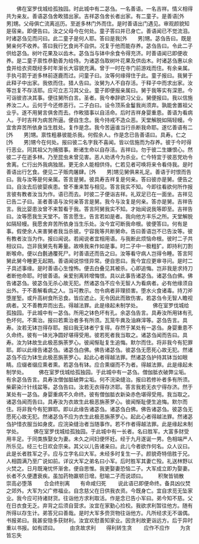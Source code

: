 <!-- { "loadSidebar": true } -->
　　佛在室罗伐城给孤独园。时此城中有二苾刍。一名善语。一名吉祥。情义相得共为亲友。善语苾刍舍畋猎出家。吉祥苾刍舍长者出家。有二童子。是善语[外　　男]甥。父母俱亡流离巡历。至逝多林门外而住。是时善语出门遇见。审观颜貌知是宿亲。即便告曰。汝之父母今在何处。童子答曰并已身亡。善语闻已不觉流泪。时诸苾刍见而问曰。此二童子是何人耶。答曰是我[外　　男]甥。苾刍告曰。既是舅亲何不收养。答曰我行乞食尚不自供。况复于他而能存养。苾刍告曰。令此二子供给苾刍。树叶花果及以齿木。苾刍当与钵中余食令得充济。时善语闻已即便收养。是二童子禀性恭勤善为给侍。为诸苾刍取树叶花果及供齿木。时诸苾刍惠以余食并给衣资既经多时年渐长大容貌充满。曾于一时在寺门前游戏而住。有余亲属。手执弓箭于逝多林前逐鹿而过。问童子曰。汝等何缘得住于此。童子报曰。我舅于此释子中出家。我依而住。猎人告曰。汝舅为人不自存活。于释子中而求出家。汝等岂复不存活耶。应可立志习其父业。童子即便报亲属曰。舅于我等实有深恩。今可诣彼咨决其事。便往舅所白言。圣者。我今奉辞欲习父业。舅便报曰。我以信施养汝二人。云何于今还修恶行。二子白曰。设令顶系金鬘我尚须弃。孰能舍置祖父业乎。遂不用舅言俱舍而去。作畋猎事以自活命。后时吉祥身婴重患。善语为看病人。于时吉祥为病苦所逼。便自生念。我今持戒不造众恶。天堂解脱如隔轻幔。今宜舍弃苦所依身当生胜处。复作是念。我今苦逼谁当行杀断我命耶。遂忆善语有二[外　　男]甥。禀性粗暴彼能杀我。何假余人。作是念已告善语曰。具寿。仁之[外　　男]甥今在何处。报曰彼二名字我不喜闻。皆以信施而为存养。彼于今时得行恶业。同其祖父为捕猎事。断诸生命以自存活。吉祥曰。勿于彼二生嫌恨心。然彼二子在逝多林。乃至昆虫未曾见害。恶人劝诱今为杀业。仁今特宜于彼恶党劝令舍离。仁行出外我病独居。更无余人能相供侍。仁若见者可唤将来令看侍我。是时善语出行乞食。便见二子贩肉屠肆。[外　　男]甥见舅俱来礼足。善语于时恨而告曰。我与汝等是何亲属。答言是舅。彼具寿吉祥复是何亲。答曰彼亦是舅。便告之曰。自汝去后彼婴疾患。曾不重来暂与相见。答言我实不知。今即往看欲何所作报言彼有教者汝当为作。语已而去。时彼二子便诣吉祥。礼双足已在一面坐。吉祥见已告二子曰。圣者善语与汝何亲答言是舅。我今与汝复是何亲。答亦是舅。吉祥告言。我比婴患汝曾不来暂看于我。答言阿舅我实不知。才始闻说我等即至。吉祥告曰。汝等愿我生天堂不。答言愿生。告言若如是者。我向他方丰乐之所。天堂解脱如隔轻幔。我愿舍弃苦所依身当生乐处。汝今宜可断我命根。彼便答曰。何有是事。假使余人来害舅者我当杀彼。宁容我等共断舅命。告曰善语岂不已告汝等。彼有教者汝当为作。报曰闻说。若闻说者宜相用语。与我断此烦恼命根。彼时二子共相议曰。岂非我舅先有筹量。故唤我来作如是事。时二子中一极粗犷。即持利刀割断喉命。便以白氎通覆死尸。时善语还而告之曰。汝等看守病人岂得令睡。答言阿舅此舅今睡更无起期。善语闻说惊怪异常。便自思曰。我今宜应更审寻问。是时二子具述事缘。是时善语心生惶怖。便去白叠见其被杀。心即追悔。岂非我是求持刀者断他命耶。时彼善语。亲爱别离转增悔恨。具以此事告诸苾刍。诸苾刍白佛。佛告诸苾刍。彼苾刍无杀心故无犯。然诸苾刍不应令无智人为看病者。必有他缘须自出外。于不善解看病之人。当可教示。勿令病者非理损害。堕水火食诸毒。持刀斧堕崖堑。或升高树食所忌食。皆应遮止。无令因此而致伤害。若苾刍令无智人瞻视病者。又不善教弃而出去。得越法罪。此是缘起未制学处。
　　佛在室罗伐城给孤独园。于此城中有一苾刍。所用之钵色坏有孔。余苾刍告言。具寿汝所用钵有孔色坏何。不熏治。报曰若熏治者多有所须。瓦笼牛粪及油麻滓等。苾刍告言。具寿。汝若无钵岂得存耶。报曰我无钵者宁复得。存然于某处有一苾刍。身婴重患不久命终。彼有一钵光净圆好堪得受用。彼若死者我当取之。诸苾刍闻而告曰。具寿。汝为钵故生此极恶旃荼罗心。彼闻惭耻复生追悔。默尔而住。将非我今有犯罪耶。即以此缘告诸苾刍。诸苾刍白佛。佛告诸苾刍。彼苾刍无愿死心故无犯。然诸苾刍不应为钵生此极恶旃荼罗心。起此心者得越法罪。然诸苾刍护持其钵当如眼睛。应缀者缀应熏者熏。若苾刍有钵。应合熏缀而不为者。得越法罪。此是缘起未制学处。
　　佛在室罗伐城给孤独园。于此城中有一苾刍。僧伽胝衣破弊尘垢。有余苾刍告言。具寿汝僧伽胝破弊尘垢。何不浣染缝治。报曰若修补者多有所须。柴薪染汁针线盆等。苾刍告曰。汝若无衣得存济耶。答言我若无衣宁得存济。然于某处有一苾刍。身婴重病不久命终。彼有僧伽胝衣新染赤色堪得受用。我当取之。诸苾刍闻而告曰。具寿汝为衣故生此极恶旃荼罗心。彼闻惭耻便生追悔。默尔而住。将非我今有犯罪耶。即以此缘告诸苾刍。诸苾刍白佛。佛告诸苾刍。彼苾刍无愿死心故无犯。然诸苾刍不应为衣生此极恶旃荼罗心。起此心者得越法罪。然诸苾刍护惜衣服当如身皮。应浣染缝治者当随事作。若不作者得越法罪。此是缘起未制学处。
　　佛在室罗伐城给孤独园。于此城中有一长者。名曰胜军。大富多财受用丰足。于同类族娶女为妻。未久之间妇便怀妊。经于九月遂诞一男。色相端严人所乐见。经三七日欢会宗亲。其父以儿告诸亲曰。此儿今者欲作何名。众人议曰。此是长者胜军之子。应与立字名曰大军。未经多时复生一子。颜貌奇特倍胜于兄。人相圆满乃至广说如前。详议大军之弟名曰小军。后时胜军其妻亡殁。礼送林野以火焚之。日月既淹忧怀渐舍。便自思惟。我更娶妻恐恼二子。大军成立即为娶妻。长者不久便遭衰疾。虽加药物羸顿日增。慰喻二子而说颂曰。
　　积聚皆销散　　崇高必堕落
　　合会终别离　　有命咸归死
　　说此语已即便命终。备具凶仪焚之郊外。大军为父广修福业。自念慈父在日供我衣资。今既身亡。宜自求觅无坠家业。我今应可持诸财货。往诣他方求利取活。作是念已告小军曰。弟今知不慈。父在日衣食无乏。弃背之后须自营求。汝宜在家勤心捡校。我欲求利暂往他方。随有所得以存生计。弟答兄曰善哉。是时大军多赍货物往诣他方。凡所经求无不谐偶。书报弟曰。我甚安隐多获财利。汝宜欢慰善知家业。因贪利故更诣远方。后于异时重以书报。如有颂曰。
　　由贪故求利　　得利转生贪
　　应作不应作　　为贪皆忘失

